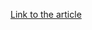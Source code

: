 [Link to the article](https://www.cisa.gov/news-events/alerts/2025/08/28/cisa-releases-nine-industrial-control-systems-advisories)
